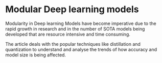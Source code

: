 # Modular Deep learning models

Modularity in Deep learning Models have become imperative due to the rapid growth in research and in the number of SOTA models being developed that are resource intensive and time consuming.

The article deals with the popular techniques like distillation and quantization to understand and analyse the trends of how accuracy and model size is being affected.
